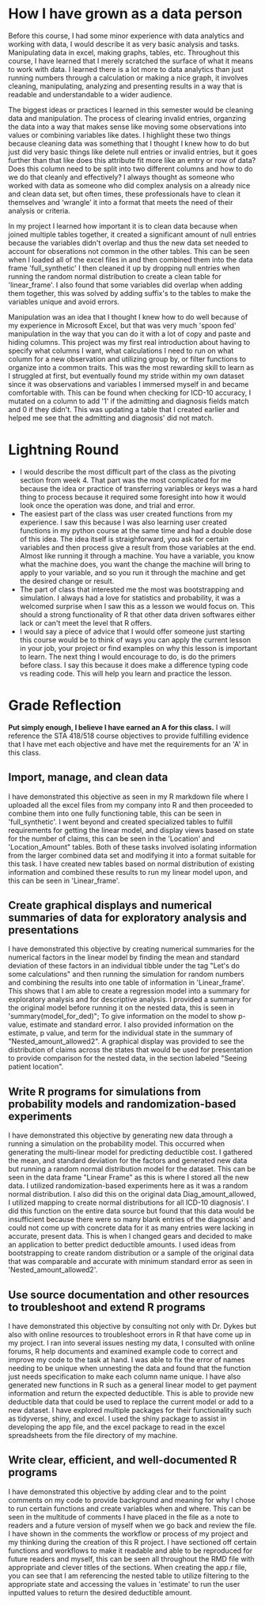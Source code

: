 # How I have grown as a data person
Before this course, I had some minor experience with data analytics and working with data, I would describe it as very basic analysis and tasks.  Manipulating data in excel, making graphs, tables, etc.  Throughout this course, I have learned that I merely scratched the surface of what it means to work with data.  I learned there is a lot more to data analytics than just running numbers through a calculation or making a nice graph, it involves cleaning, manipulating, analyzing and presenting results in a way that is readable and understandable to a wider audience.  

The biggest ideas or practices I learned in this semester would be cleaning data and manipulation.  The process of clearing invalid entries, organzing the data into a way that makes sense like moving some observations into values or combining variables like dates.  I highlight these two things because cleaning data was something that I thought I knew how to do but just did very basic things like delete null entries or invalid entries, but it goes further than that like does this attribute fit more like an entry or row of data? Does this column need to be split into two different columns and how to do we do that cleanly and effectively? I always thought as someone who worked with data as someone who did complex analysis on a already nice and clean data set, but often times, these professionals have to clean it themselves and ‘wrangle’ it into a format that meets the need of their analysis or criteria.  

In my project I learned how important it is to clean data because when joined multiple tables together, it created a significant amount of null entries because the variables didn't overlap and thus the new data set needed to account for obserations not common in the other tables.  This can be seen when I loaded all of the excel files in and then combined them into the data frame 'full_synthetic' I then cleaned it up by dropping null entries when running the random normal distribution to create a clean table for 'linear_frame'.  I also found that some variables did overlap when adding them together, this was solved by adding suffix's to the tables to make the variables unique and avoid errors.

Manipulation was an idea that I thought I knew how to do well because of my experience in Microsoft Excel, but that was very much 'spoon fed' manipulation in the way that you can do it with a lot of copy and paste and hiding columns.  This project was my first real introduction about having to specify what columns I want, what calculations I need to run on what column for a new observation and utilizing group by, or filter functions to organize into a common traits.  This was the most rewarding skill to learn as I struggled at first, but eventually found my stride within my own dataset since it was observations and variables I immersed myself in and became comfortable with. This can be found when checking for ICD-10 accuracy, I mutated on a column to add '1' if the admitting and diagnosis fields match and 0 if they didn't.  This was updating a table that I created earlier and helped me see that the admitting and diagnosis' did not match.

# Lightning Round
- I would describe the most difficult part of the class as the pivoting section from week 4.  That part was the most complicated for me because the idea or practice of transferring variables or keys was a hard thing to process because it required some foresight into how it would look once the operation was done, and trial and error.
- The easiest part of the class was user created functions from my experience.  I saw this because I was also learning user created functions in my python course at the same time and had a double dose of this idea.  The idea itself is straighforward, you ask for certain variables and then process give a result from those variables at the end.  Almost like running it through a machine.  You have a variable, you know what the machine does, you want the change the machine will bring to apply to your variable, and so you run it through the machine and get the desired change or result.
- The part of class that interested me the most was bootstrapping and simulation.  I always had a love for statistics and probability, it was a welcomed surprise when I saw this as a lesson we would focus on.  This should a strong functionality of R that other data driven softwares either lack or can't meet the level that R offers.
- I would say a piece of advice that I would offer someone just starting this course would be to think of ways you can apply the current lesson in your job, your project or find examples on why this lesson is important to learn.  The next thing I would encourage to do, is do the primers before class.  I say this because it does make a difference typing code vs reading code.  This will help you learn and practice the lesson.  

# Grade Reflection
**Put simply enough, I believe I have earned an A for this class.**
I will reference the STA 418/518 course objectives to provide fulfilling evidence that I have met each objective and have met the requirements for an 'A' in this class.  
## Import, manage, and clean data
I have demonstrated this objective as seen in my R markdown file where I uploaded all the excel files from my company into R and then proceeded to combine them into one fully functioning table, this can be seen in 'full_synthetic'.  I went beyond and created specialized tables to fulfill requirements for getting the linear model, and display views based on state for the number of claims, this can be seen in the 'Location' and 'Location_Amount" tables.  Both of these tasks involved isolating information from the larger combined data set and modifying it into a format suitable for this task.  I have created new tables based on normal distribution of existing information and combined these results to run my linear model upon, and this can be seen in 'Linear_frame'.
## Create graphical displays and numerical summaries of data for exploratory analysis and presentations
I have demonstrated this objective by creating numerical summaries for the numerical factors in the linear model by finding the mean and standard deviation of these factors in an individual tibble under the tag "Let's do some calculations" and then running the simulation for random numbers and combining the results into one table of information in 'Linear_frame'.  This shows that I am able to create a regression model into a summary for exploratory analysis and for descriptive analysis.  I provided a summary for the original model before running it on the nested data, this is seen in 'summary(model_for_ded)"; To give information on the model to show p-value, estimate and standard error.  I also provided information on the estimate, p value, and term for the individual state in the summary of "Nested_amount_allowed2".  A graphical display was provided to see the distribution of claims across the states that would be used for presentation to provide comparison for the nested data, in the section labeled "Seeing patient location". 
## Write R programs for simulations from probability models and randomization-based experiments
I have demonstrated this objective by generating new data through a running a simulation on the probability model.  This occurred when generating the multi-linear model for predicting deductible cost.  I gathered the mean, and standard deviation for the factors and generated new data but running a random normal distribution model for the dataset.  This can be seen in the data frame "Linear Frame" as this is where I stored all the new data.  I utilized randomization-based experiments here as it was a random normal distribution.  I also did this on the original data Diag_amount_allowed, I utilized mapping to create normal distributions for all ICD-10 diagnosis'.  I did this function on the entire data source but found that this data would be insufficient because there were so many blank entries of the diagnosis' and could not come up with concrete data for it as many entries were lacking in accurate, present data.  This is when I changed gears and decided to make an application to better predict deductible amounts. I used ideas from bootstrapping to create random distribution or a sample of the original data that was comparable and accurate with minimum standard error as seen in 'Nested_amount_allowed2'.
## Use source documentation and other resources to troubleshoot and extend R programs
I have demonstrated this objective by consulting not only with Dr. Dykes but also with online resources to troubleshoot errors in R that have come up in my project.  I ran into several issues nesting my data, I consulted with online forums, R help documents and examined example code to correct and improve my code to the task at hand.  I was able to fix the error of names needing to be unique when unnesting the data and found that the function just needs specification to make each column name unique.  I have also generated new functions in R such as a general linear model to get payment information and return the expected deductible.  This is able to provide new deductible data that could be used to replace the current model or add to a new dataset.  I have explored multiple packages for their functionality such as tidyverse, shiny, and excel.  I used the shiny package to assist in developing the app file, and the excel package to read in the excel spreadsheets from the file directory of my machine.
## Write clear, efficient, and well-documented R programs
I have demonstrated this objective by adding clear and to the point comments on my code to provide background and meaning for why I chose to run certain functions and create variables when and where.  This can be seen in the multitude of comments I have placed in the file as a note to readers and a future version of myself when we go back and review the file.  I have shown in the comments the workflow or process of my project and my thinking during the creation of this R project.  I have sectioned off certain functions and workflows to make it readable and able to be reproduced for future readers and myself, this can be seen all throughout the RMD file with appropriate and clever titles of the sections.  When creating the app.r file, you can see that I am referencing the nested table to utilize filtering to the appropriate state and accessing the values in 'estimate' to run the user inputted values to return the desired deductible amount.   




